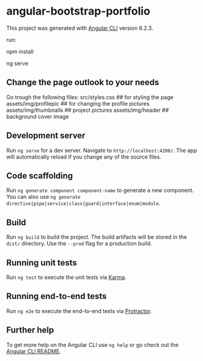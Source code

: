 # angular-bootstrap-portfolio

This project was generated with [Angular CLI](https://github.com/angular/angular-cli) version 6.2.3.

run:

npm install

ng serve

## Change the page outlook to your needs 

Go trough the following files:
src/styles.css ## for styling the page
assets/img/profilepic ## for changing the profile pictures
assets/img/thumbnails  ## project pictures
assets/img/header ## background cover image 


## Development server

Run `ng serve` for a dev server. Navigate to `http://localhost:4200/`. The app will automatically reload if you change any of the source files.

## Code scaffolding

Run `ng generate component component-name` to generate a new component. You can also use `ng generate directive|pipe|service|class|guard|interface|enum|module`.

## Build

Run `ng build` to build the project. The build artifacts will be stored in the `dist/` directory. Use the `--prod` flag for a production build.

## Running unit tests

Run `ng test` to execute the unit tests via [Karma](https://karma-runner.github.io).

## Running end-to-end tests

Run `ng e2e` to execute the end-to-end tests via [Protractor](http://www.protractortest.org/).

## Further help

To get more help on the Angular CLI use `ng help` or go check out the [Angular CLI README](https://github.com/angular/angular-cli/blob/master/README.md).
